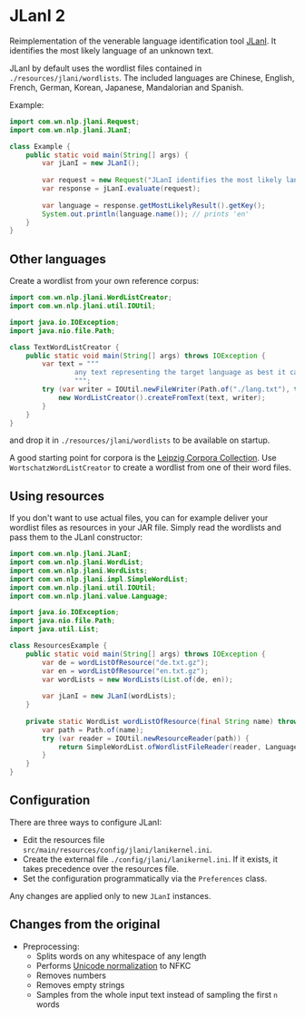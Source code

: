 # JLanI 2

Reimplementation of the venerable language identification
tool [JLanI](https://toolbox.wortschatz.uni-leipzig.de/toolbox/textclassification/jlani).
It identifies the most likely language of an unknown text.

JLanI by default uses the wordlist files contained in ``./resources/jlani/wordlists``.
The included languages are Chinese, English, French, German, Korean, Japanese, Mandalorian and Spanish.

Example:

````java
import com.wn.nlp.jlani.Request;
import com.wn.nlp.jlani.JLanI;

class Example {
	public static void main(String[] args) {
		var jLanI = new JLanI();
		
		var request = new Request("JLanI identifies the most likely language of an unknown text");
		var response = jLanI.evaluate(request);
		
		var language = response.getMostLikelyResult().getKey();
		System.out.println(language.name()); // prints 'en'
	}
}
````

## Other languages

Create a wordlist from your own reference corpus:

````java
import com.wn.nlp.jlani.WordListCreator;
import com.wn.nlp.jlani.util.IOUtil;

import java.io.IOException;
import java.nio.file.Path;

class TextWordListCreator {
	public static void main(String[] args) throws IOException {
		var text = """
				any text representing the target language as best it can
				""";
		try (var writer = IOUtil.newFileWriter(Path.of("./lang.txt"), true)) {
			new WordListCreator().createFromText(text, writer);
		}
	}
}
````

and drop it in ``./resources/jlani/wordlists`` to be available on startup.

A good starting point for corpora is the [Leipzig Corpora Collection](https://wortschatz.uni-leipzig.de/en/download).
Use ``WortschatzWordListCreator`` to create a wordlist from one of their word files.

## Using resources

If you don't want to use actual files, you can for example deliver your wordlist files as resources in your JAR file.
Simply read the wordlists and pass them to the JLanI constructor:

````java
import com.wn.nlp.jlani.JLanI;
import com.wn.nlp.jlani.WordList;
import com.wn.nlp.jlani.WordLists;
import com.wn.nlp.jlani.impl.SimpleWordList;
import com.wn.nlp.jlani.util.IOUtil;
import com.wn.nlp.jlani.value.Language;

import java.io.IOException;
import java.nio.file.Path;
import java.util.List;

class ResourcesExample {
	public static void main(String[] args) throws IOException {
		var de = wordListOfResource("de.txt.gz");
		var en = wordListOfResource("en.txt.gz");
		var wordLists = new WordLists(List.of(de, en));
		
		var jLanI = new JLanI(wordLists);
	}
	
	private static WordList wordListOfResource(final String name) throws IOException {
		var path = Path.of(name);
		try (var reader = IOUtil.newResourceReader(path)) {
			return SimpleWordList.ofWordlistFileReader(reader, Language.ofPath(path));
		}
	}
}
````

## Configuration

There are three ways to configure JLanI:

- Edit the resources file ``src/main/resources/config/jlani/lanikernel.ini``.
- Create the external file ``./config/jlani/lanikernel.ini``. If it exists, it takes precedence over the resources file.
- Set the configuration programmatically via the ``Preferences`` class.

Any changes are applied only to new ``JLanI`` instances.

## Changes from the original

- Preprocessing:
  - Splits words on any whitespace of any length
  - Performs [Unicode normalization](https://docs.oracle.com/javase/tutorial/i18n/text/normalizerapi.html) to NFKC
  - Removes numbers
  - Removes empty strings
  - Samples from the whole input text instead of sampling the first ``n`` words
